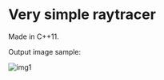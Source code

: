 # Very simple raytracer
Made in C++11.

Output image sample:

![img1](http://i.imgur.com/VELcGat.jpg)
